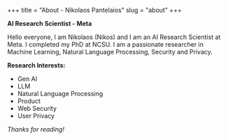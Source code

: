 +++
title = "About - Nikolaos Pantelaios"
slug = "about"
+++

**AI Research Scientist - Meta**

Hello everyone, I am Nikolaos (Nikos) and I am an AI Research Scientist at Meta. I completed my PhD at NCSU. I am a passionate researcher in Machine Learning, Natural Language Processing, Security and Privacy. 


**Research Interests:**
* Gen AI
* LLM
* Natural Language Processing
* Product
* Web Security
* User Privacy


*Thanks for reading!*
